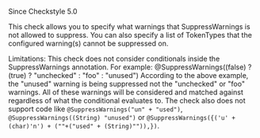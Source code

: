 Since Checkstyle 5.0

This check allows you to specify what warnings that SuppressWarnings is not allowed to suppress. You can also specify a list of TokenTypes that the configured warning(s) cannot be suppressed on.

Limitations: This check does not consider conditionals inside the SuppressWarnings annotation.
For example: @SuppressWarnings((false) ? (true) ? "unchecked" : "foo" : "unused") According to the above example, the "unused" warning is being suppressed not the "unchecked" or "foo" warnings. All of these warnings will be considered and matched against regardless of what the conditional evaluates to.
The check also does not support code like `@SuppressWarnings("un" + "used")`, `@SuppressWarnings((String) "unused")` or `@SuppressWarnings({('u' + (char)'n') + (""+("used" + (String)"")),})`.